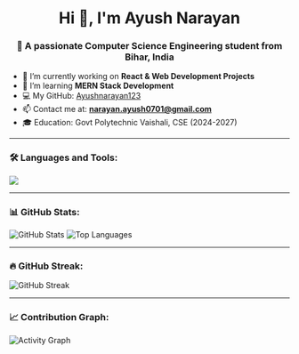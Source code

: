 <h1 align="center">Hi 👋, I'm Ayush Narayan</h1>
<h3 align="center">🚀 A passionate Computer Science Engineering student from Bihar, India</h3>

- 🔭 I’m currently working on **React & Web Development Projects**
- 🌱 I’m learning **MERN Stack Development**
- 💻 My GitHub: [Ayushnarayan123](https://github.com/Ayushnarayan123)
- 📫 Contact me at: **narayan.ayush0701@gmail.com**
- 🎓 Education: Govt Polytechnic Vaishali, CSE (2024-2027)

---

### 🛠️ Languages and Tools:
<p>
  <img src="https://skillicons.dev/icons?i=html,css,js,react,tailwind,python,vscode,github,git" />
</p>

---

### 📊 GitHub Stats:
![GitHub Stats](https://github-readme-stats.vercel.app/api?username=Ayushnarayan123&show_icons=true&theme=radical)
![Top Languages](https://github-readme-stats.vercel.app/api/top-langs/?username=Ayushnarayan123&layout=compact&theme=radical)

---

### 🔥 GitHub Streak:
![GitHub Streak](https://streak-stats.demolab.com/?user=Ayushnarayan123&theme=radical)

---

### 📈 Contribution Graph:
![Activity Graph](https://github-readme-activity-graph.cyclic.app/graph?username=Ayushnarayan123&theme=react-dark)

